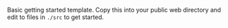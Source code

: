 Basic getting started template. Copy this into your public web directory and edit to files in `./src` to get started.
